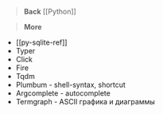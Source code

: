 > **Back**
> [[Python]]

> **More**
 - [[py-sqlite-ref]]
 - Typer
- Click
- Fire  
- Tqdm
- Plumbum - shell-syntax, shortcut
- Argcomplete - autocomplete
- Termgraph - ASCII графика и диаграммы